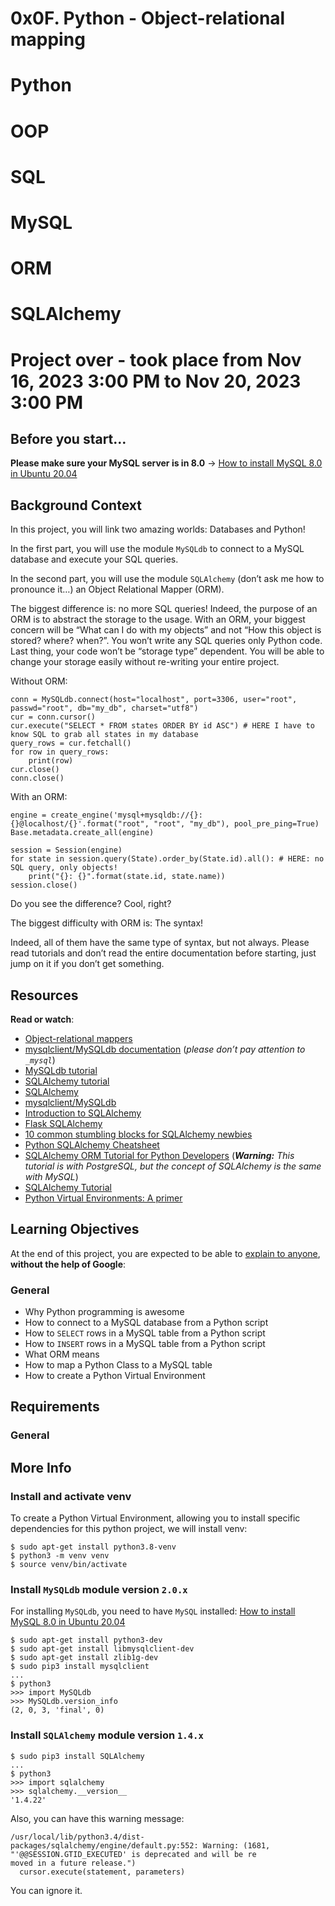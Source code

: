 # 0x0F. Python - Object-relational mapping
# Python
# OOP
# SQL
# MySQL
# ORM
# SQLAlchemy

 # Project over - took place from Nov 16, 2023 3:00 PM to Nov 20, 2023 3:00 PM


 <div class="panel panel-default" id="project-description">
  <div class="panel-body">
    <h2>Before you start…</h2>

<p><strong>Please make sure your MySQL server is in 8.0</strong> -&gt; <a href="/rltoken/paGukker_0KoG3D9FqymNQ" title="How to install MySQL 8.0 in Ubuntu 20.04" target="_blank">How to install MySQL 8.0 in Ubuntu 20.04</a></p>

<h2>Background Context</h2>

<p>In this project, you will link two amazing worlds: Databases and Python!</p>

<p>In the first part, you will use the module <code>MySQLdb</code> to connect to a MySQL database and execute your SQL queries.</p>

<p>In the second part, you will use the module <code>SQLAlchemy</code> (don’t ask me how to pronounce it…) an Object Relational Mapper (ORM). </p>

<p>The biggest difference is: no more SQL queries! Indeed, the purpose of an ORM is to abstract the storage to the usage. With an ORM, your biggest concern will be “What can I do with my objects” and not “How this object is stored? where? when?”. You won’t write any SQL queries only Python code. Last thing, your code won’t be “storage type” dependent. You will be able to change your storage easily without re-writing your entire project.</p>

<p>Without ORM:</p>

<pre><code>conn = MySQLdb.connect(host="localhost", port=3306, user="root", passwd="root", db="my_db", charset="utf8")
cur = conn.cursor()
cur.execute("SELECT * FROM states ORDER BY id ASC") # HERE I have to know SQL to grab all states in my database
query_rows = cur.fetchall()
for row in query_rows:
    print(row)
cur.close()
conn.close()
</code></pre>

<p>With an ORM:</p>

<pre><code>engine = create_engine('mysql+mysqldb://{}:{}@localhost/{}'.format("root", "root", "my_db"), pool_pre_ping=True)
Base.metadata.create_all(engine)

session = Session(engine)
for state in session.query(State).order_by(State.id).all(): # HERE: no SQL query, only objects!
    print("{}: {}".format(state.id, state.name))
session.close()
</code></pre>

<p>Do you see the difference? Cool, right? </p>

<p>The biggest difficulty with ORM is: The syntax!</p>

<p>Indeed, all of them have the same type of syntax, but not always. Please read tutorials and don’t read the entire documentation before starting, just jump on it if you don’t get something. </p>

<h2>Resources</h2>

<p><strong>Read or watch</strong>:</p>

<ul>
<li><a href="/rltoken/a8DUOWhXpNX3TEwgyT-U8A" title="Object-relational mappers" target="_blank">Object-relational mappers</a> </li>
<li><a href="/rltoken/JtFaKjnqxudr6Hi05Us1Lw" title="mysqlclient/MySQLdb documentation" target="_blank">mysqlclient/MySQLdb documentation</a> (<em>please don’t pay attention to <code>_mysql</code></em>)</li>
<li><a href="/rltoken/TdUSYFNGbXJG1WjCEoq5FA" title="MySQLdb tutorial" target="_blank">MySQLdb tutorial</a> </li>
<li><a href="/rltoken/YyL5hsscviNH04XGW-XpfA" title="SQLAlchemy tutorial" target="_blank">SQLAlchemy tutorial</a> </li>
<li><a href="/rltoken/j9azWF2Db_2rNolTxOF3SA" title="SQLAlchemy" target="_blank">SQLAlchemy</a> </li>
<li><a href="/rltoken/0zLhY9KqKjn-zmdb7X598Q" title="mysqlclient/MySQLdb" target="_blank">mysqlclient/MySQLdb</a> </li>
<li><a href="/rltoken/pw50Bl1Bj84wksxm018dwA" title="Introduction to SQLAlchemy" target="_blank">Introduction to SQLAlchemy</a> </li>
<li><a href="/rltoken/B-xIdMtGvpus8vHxAIRrPg" title="Flask SQLAlchemy" target="_blank">Flask SQLAlchemy</a> </li>
<li><a href="/rltoken/deIzPMrfK8Ixqm-AboFHWg" title="10 common stumbling blocks for SQLAlchemy newbies" target="_blank">10 common stumbling blocks for SQLAlchemy newbies</a> </li>
<li><a href="/rltoken/dZfUNK3lJicGMK5PU0bE7Q" title="Python SQLAlchemy Cheatsheet" target="_blank">Python SQLAlchemy Cheatsheet</a> </li>
<li><a href="/rltoken/hNxBKC8lHge5XjsRO8ksHQ" title="SQLAlchemy ORM Tutorial for Python Developers" target="_blank">SQLAlchemy ORM Tutorial for Python Developers</a> (<em><strong>Warning:</strong> This tutorial is with PostgreSQL, but the concept of SQLAlchemy is the same with MySQL</em>)</li>
<li><a href="/rltoken/5G_R2NmQRFqiZb84qxYERQ" title="SQLAlchemy Tutorial" target="_blank">SQLAlchemy Tutorial</a></li>
<li><a href="/rltoken/OXle6kXpmD88D0WbgbTWqg" title="Python Virtual Environments: A primer" target="_blank">Python Virtual Environments: A primer</a></li>
</ul>

<h2>Learning Objectives</h2>

<p>At the end of this project, you are expected to be able to <a href="/rltoken/vPPdh3HKg3t23YFxUqHpFg" title="explain to anyone" target="_blank">explain to anyone</a>, <strong>without the help of Google</strong>:</p>

<h3>General</h3>

<ul>
<li>Why Python programming is awesome</li>
<li>How to connect to a MySQL database from a Python script</li>
<li>How to <code>SELECT</code> rows in a MySQL table from a Python script</li>
<li>How to <code>INSERT</code> rows in a MySQL table from a Python script </li>
<li>What ORM means</li>
<li>How to map a Python Class to a MySQL table</li>
<li>How to create a Python Virtual Environment</li>
</ul>


<h2>Requirements</h2>

<h3>General</h3>



<h2>More Info</h2>

<h3>Install and activate venv</h3>

<p>To create a Python Virtual Environment, allowing you to install specific dependencies for this python project, we will install venv:</p>

<pre><code>$ sudo apt-get install python3.8-venv
$ python3 -m venv venv
$ source venv/bin/activate
</code></pre>

<h3>Install <code>MySQLdb</code> module version <code>2.0.x</code></h3>

<p>For installing <code>MySQLdb</code>, you need to have <code>MySQL</code> installed: <a href="/rltoken/paGukker_0KoG3D9FqymNQ" title="How to install MySQL 8.0 in Ubuntu 20.04" target="_blank">How to install MySQL 8.0 in Ubuntu 20.04</a></p>

<pre><code>$ sudo apt-get install python3-dev
$ sudo apt-get install libmysqlclient-dev
$ sudo apt-get install zlib1g-dev
$ sudo pip3 install mysqlclient
...
$ python3
&gt;&gt;&gt; import MySQLdb
&gt;&gt;&gt; MySQLdb.version_info 
(2, 0, 3, 'final', 0)
</code></pre>

<h3>Install <code>SQLAlchemy</code> module version <code>1.4.x</code></h3>

<pre><code>$ sudo pip3 install SQLAlchemy
...
$ python3
&gt;&gt;&gt; import sqlalchemy
&gt;&gt;&gt; sqlalchemy.__version__ 
'1.4.22'
</code></pre>

<p>Also, you can have this warning message:</p>

<pre><code>/usr/local/lib/python3.4/dist-packages/sqlalchemy/engine/default.py:552: Warning: (1681, "'@@SESSION.GTID_EXECUTED' is deprecated and will be re
moved in a future release.")                                                                                                                    
  cursor.execute(statement, parameters)  
</code></pre>

<p>You can ignore it.</p>

  </div>
</div>
